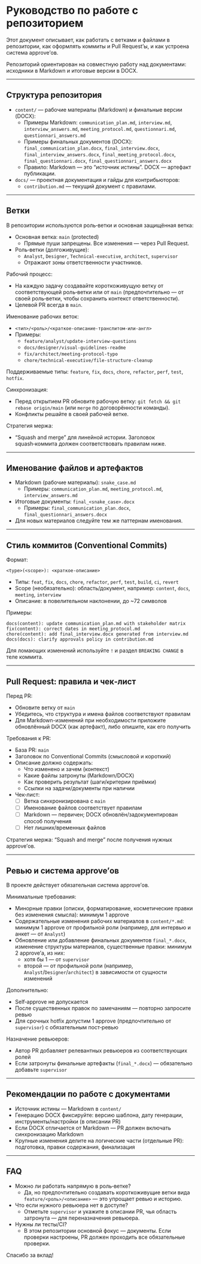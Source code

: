 # Руководство по работе с репозиторием

Этот документ описывает, как работать с ветками и файлами в репозитории, как оформлять коммиты и Pull Request’ы, и как устроена система approve’ов.

Репозиторий ориентирован на совместную работу над документами: исходники в Markdown и итоговые версии в DOCX.

---

## Структура репозитория

- `content/` — рабочие материалы (Markdown) и финальные версии (DOCX):
  - Примеры Markdown: `communication_plan.md`, `interview.md`, `interview_answers.md`, `meeting_protocol.md`, `questionnari.md`, `questionnari_answers.md`
  - Примеры финальных документов (DOCX): `final_communication_plan.docx`, `final_interview.docx`, `final_interview_answers.docx`, `final_meeting_protocol.docx`, `final_questionnari.docx`, `final_questionnari_answers.docx`
  - Правило: Markdown — это “источник истины”. DOCX — артефакт публикации.
- `docs/` — проектная документация и гайды для контрибьюторов:
  - `contribution.md` — текущий документ с правилами.

---

## Ветки

В репозитории используются роль‑ветки и основная защищённая ветка:

- Основная ветка: `main` (protected)
  - Прямые пуши запрещены. Все изменения — через Pull Request.
- Роль‑ветки (долгоживущие):
  - `Analyst`, `Designer`, `Technical-executive`, `architect`, `supervisor`
  - Отражают зоны ответственности участников.

Рабочий процесс:
- На каждую задачу создавайте короткоживущую ветку от соответствующей роль‑ветки или от `main` (предпочтительно — от своей роль‑ветки, чтобы сохранить контекст ответственности).
- Целевой PR всегда в `main`.

Именование рабочих веток:
- `<тип>/<роль>/<краткое-описание-транслитом-или-англ>`
- Примеры:
  - `feature/analyst/update-interview-questions`
  - `docs/designer/visual-guidelines-readme`
  - `fix/architect/meeting-protocol-typo`
  - `chore/technical-executive/file-structure-cleanup`

Поддерживаемые типы: `feature`, `fix`, `docs`, `chore`, `refactor`, `perf`, `test`, `hotfix`.

Синхронизация:
- Перед открытием PR обновите рабочую ветку: `git fetch && git rebase origin/main` (или `merge` по договорённости команды).
- Конфликты решайте в своей рабочей ветке.

Стратегия мержа:
- “Squash and merge” для линейной истории. Заголовок squash‑коммита должен соответствовать правилам ниже.

---

## Именование файлов и артефактов

- Markdown (рабочие материалы): `snake_case.md`
  - Примеры: `communication_plan.md`, `meeting_protocol.md`, `interview_answers.md`
- Итоговые документы: `final_<snake_case>.docx`
  - Примеры: `final_communication_plan.docx`, `final_questionnari_answers.docx`
- Для новых материалов следуйте тем же паттернам именования.

---

## Стиль коммитов (Conventional Commits)

Формат:
```
<type>(<scope>): <краткое-описание>
```

- Типы: `feat`, `fix`, `docs`, `chore`, `refactor`, `perf`, `test`, `build`, `ci`, `revert`
- Scope (необязательно): область/документ, например: `content`, `docs`, `meeting`, `interview`
- Описание: в повелительном наклонении, до ~72 символов

Примеры:
```
docs(content): update communication_plan.md with stakeholder matrix
fix(content): correct dates in meeting_protocol.md
chore(content): add final_interview.docx generated from interview.md
docs(docs): clarify approvals policy in contribution.md
```

Для ломающих изменений используйте `!` и раздел `BREAKING CHANGE` в теле коммита.

---

## Pull Request: правила и чек‑лист

Перед PR:
- Обновите ветку от `main`
- Убедитесь, что структура и имена файлов соответствуют правилам
- Для Markdown-изменений при необходимости приложите обновлённый DOCX (как артефакт), либо опишите, как его получить

Требования к PR:
- База PR: `main`
- Заголовок по Conventional Commits (смысловой и короткий)
- Описание должно содержать:
  - Что изменено и зачем (контекст)
  - Какие файлы затронуты (Markdown/DOCX)
  - Как проверить результат (шаги/критерии приёмки)
  - Ссылки на задачи/документы при наличии
- Чек‑лист:
  - [ ] Ветка синхронизирована с `main`
  - [ ] Именование файлов соответствует правилам
  - [ ] Markdown — первичен; DOCX обновлён/задокументирован способ получения
  - [ ] Нет лишних/временных файлов

Стратегия мержа: “Squash and merge” после получения нужных approve’ов.

---

## Ревью и система approve’ов

В проекте действует обязательная система approve’ов.

Минимальные требования:
- Минорные правки (описки, форматирование, косметические правки без изменения смысла): минимум 1 approve
- Содержательные изменения рабочих материалов в `content/*.md`: минимум 1 approve от профильной роли (например, для интервью и анкет — от `Analyst`)
- Обновление или добавление финальных документов `final_*.docx`, изменение структуры материалов, существенные правки: минимум 2 approve’а, из них:
  - хотя бы 1 — от `supervisor`
  - второй — от профильной роли (например, `Analyst`/`Designer`/`architect`) в зависимости от сущности изменений

Дополнительно:
- Self‑approve не допускается
- После существенных правок по замечаниям — повторно запросите ревью
- Для срочных hotfix допустим 1 approve (предпочтительно от `supervisor`) с обязательным пост‑ревью

Назначение ревьюеров:
- Автор PR добавляет релевантных ревьюеров из соответствующих ролей
- Если затронуты финальные артефакты (`final_*.docx`) — обязательно добавьте `supervisor`

---

## Рекомендации по работе с документами

- Источник истины — Markdown в `content/`
- Генерацию DOCX фиксируйте: версию шаблона, дату генерации, инструменты/настройки (в описании PR)
- Если DOCX отличается от Markdown — PR должен включать синхронизацию Markdown
- Крупные изменения делите на логические части (отдельные PR): подготовка, правки содержания, финализация

---

## FAQ

- Можно ли работать напрямую в роль‑ветке?
  - Да, но предпочтительно создавать короткоживущие ветки вида `feature/<роль>/<описание>` — это упрощает ревью и историю.
- Что если нужного ревьюера нет в доступе?
  - Отметьте `supervisor` и укажите в описании PR, чья область затронута — для переназначения ревьюера.
- Нужны ли тесты/CI?
  - В этом репозитории основной фокус — документы. Если проверки настроены, PR должен проходить все обязательные проверки.

Спасибо за вклад!
